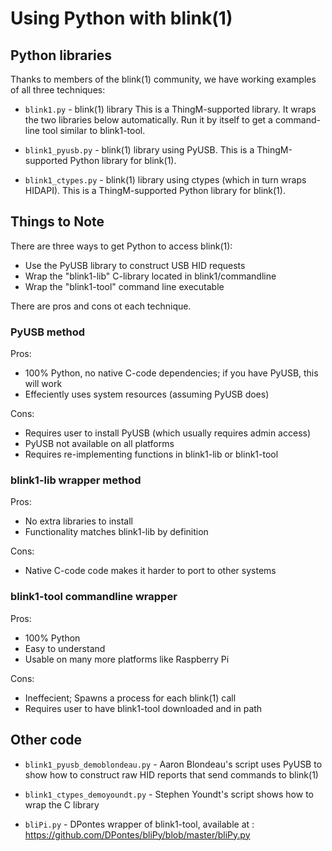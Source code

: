 Using Python with blink(1)
===========================

Python libraries
----------------

Thanks to members of the blink(1) community, we have working examples of all three techniques:

- `blink1.py` - blink(1) library
This is a ThingM-supported library. It wraps the two libraries below automatically.
Run it by itself to get a command-line tool similar to blink1-tool.

- `blink1_pyusb.py` - blink(1) library using PyUSB.
This is a ThingM-supported Python library for blink(1).

- `blink1_ctypes.py` - blink(1) library using ctypes (which in turn wraps HIDAPI).
This is a ThingM-supported Python library for blink(1).


## Things to Note ##

There are three ways to get Python to access blink(1): 

- Use the PyUSB library to construct USB HID requests
- Wrap the "blink1-lib" C-library located in blink1/commandline
- Wrap the "blink1-tool" command line executable

There are pros and cons ot each technique.

### PyUSB method ###

Pros:
- 100% Python, no native C-code dependencies; if you have PyUSB, this will work
- Effeciently uses system resources (assuming PyUSB does)

Cons:
- Requires user to install PyUSB (which usually requires admin access)
- PyUSB not available on all platforms 
- Requires re-implementing functions in blink1-lib or blink1-tool 

### blink1-lib wrapper method ###

Pros:
- No extra libraries to install
- Functionality matches blink1-lib by definition

Cons:
- Native C-code code makes it harder to port to other systems

### blink1-tool commandline wrapper ###

Pros:
- 100% Python
- Easy to understand
- Usable on many more platforms like Raspberry Pi

Cons:
- Ineffecient; Spawns a process for each blink(1) call
- Requires user to have blink1-tool downloaded and in path



Other code
----------
- `blink1_pyusb_demoblondeau.py` - Aaron Blondeau's script uses PyUSB to show how to construct raw HID reports that send commands to blink(1)

- `blink1_ctypes_demoyoundt.py`  - Stephen Youndt's script shows how to wrap the C library

- `bliPi.py` - DPontes wrapper of blink1-tool, available at : https://github.com/DPontes/bliPy/blob/master/bliPy.py


